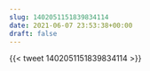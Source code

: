 ```yaml
---
slug: 1402051151839834114
date: 2021-06-07 23:53:38+00:00
draft: false
---
```


{{< tweet 1402051151839834114 >}}
